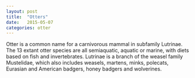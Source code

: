 ```yaml
---
layout: post
title:  "Otters"
date:   2015-05-07
categories: otter
---
```


Otter is a common name for a carnivorous mammal in subfamily Lutrinae. The 13 extant otter species are all semiaquatic, aquatic or marine, with diets based on fish and invertebrates. Lutrinae is a branch of the weasel family Mustelidae, which also includes weasels, martens, minks, polecats, Eurasian and American badgers, honey badgers and wolverines.
